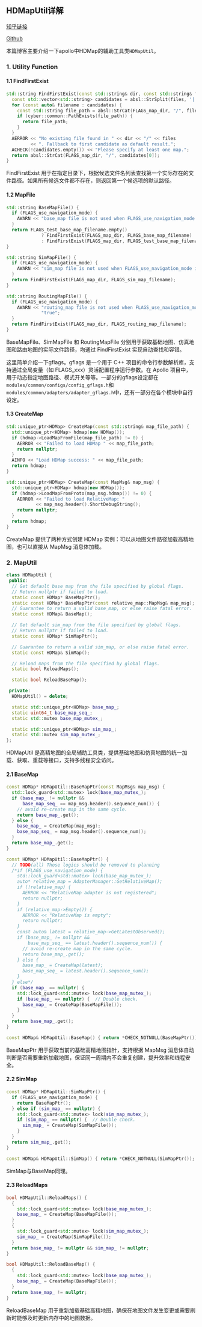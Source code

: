 <!--
 * @Author: LOTEAT
 * @Date: 2025-08-03 10:57:47
-->

## HDMapUtil详解

[知乎链接](https://zhuanlan.zhihu.com/p/1935727865837647323)

[Github](https://github.com/LOTEAT/Apollo-Notes/blob/master/map/HDMapUtil/hdmap_util.md)

本篇博客主要介绍一下apollo中HDMap的辅助工具类`HDMapUtil`。

### 1. Utility Function

#### 1.1 FindFirstExist
```cpp
std::string FindFirstExist(const std::string& dir, const std::string& files) {
  const std::vector<std::string> candidates = absl::StrSplit(files, '|');
  for (const auto& filename : candidates) {
    const std::string file_path = absl::StrCat(FLAGS_map_dir, "/", filename);
    if (cyber::common::PathExists(file_path)) {
      return file_path;
    }
  }
  AERROR << "No existing file found in " << dir << "/" << files
         << ". Fallback to first candidate as default result.";
  ACHECK(!candidates.empty()) << "Please specify at least one map.";
  return absl::StrCat(FLAGS_map_dir, "/", candidates[0]);
}
```

FindFirstExist 用于在指定目录下，根据候选文件名列表查找第一个实际存在的文件路径。如果所有候选文件都不存在，则返回第一个候选项的默认路径。

#### 1.2 MapFile
```cpp
std::string BaseMapFile() {
  if (FLAGS_use_navigation_mode) {
    AWARN << "base_map file is not used when FLAGS_use_navigation_mode is true";
  }
  return FLAGS_test_base_map_filename.empty()
             ? FindFirstExist(FLAGS_map_dir, FLAGS_base_map_filename)
             : FindFirstExist(FLAGS_map_dir, FLAGS_test_base_map_filename);
}

std::string SimMapFile() {
  if (FLAGS_use_navigation_mode) {
    AWARN << "sim_map file is not used when FLAGS_use_navigation_mode is true";
  }
  return FindFirstExist(FLAGS_map_dir, FLAGS_sim_map_filename);
}

std::string RoutingMapFile() {
  if (FLAGS_use_navigation_mode) {
    AWARN << "routing_map file is not used when FLAGS_use_navigation_mode is "
             "true";
  }
  return FindFirstExist(FLAGS_map_dir, FLAGS_routing_map_filename);
}
```
BaseMapFile、SimMapFile 和 RoutingMapFile 分别用于获取基础地图、仿真地图和路由地图的实际文件路径，均通过 FindFirstExist 实现自动查找和容错。

这里简单介绍一下gflags。gflags 是一个用于 C++ 项目的命令行参数解析库，支持通过全局变量（如 FLAGS_xxx）灵活配置程序运行参数。在 Apollo 项目中，用于动态指定地图路径、模式开关等等。一部分的gflags设定都在`modules/common/configs/config_gflags.h`和`modules/common/adapters/adapter_gflags.h`中，还有一部分在各个模块中自行设定。

#### 1.3 CreateMap
```cpp
std::unique_ptr<HDMap> CreateMap(const std::string& map_file_path) {
  std::unique_ptr<HDMap> hdmap(new HDMap());
  if (hdmap->LoadMapFromFile(map_file_path) != 0) {
    AERROR << "Failed to load HDMap " << map_file_path;
    return nullptr;
  }
  AINFO << "Load HDMap success: " << map_file_path;
  return hdmap;
}

std::unique_ptr<HDMap> CreateMap(const MapMsg& map_msg) {
  std::unique_ptr<HDMap> hdmap(new HDMap());
  if (hdmap->LoadMapFromProto(map_msg.hdmap()) != 0) {
    AERROR << "Failed to load RelativeMap: "
           << map_msg.header().ShortDebugString();
    return nullptr;
  }
  return hdmap;
}
```
CreateMap 提供了两种方式创建 HDMap 实例：可以从地图文件路径加载高精地图，也可以直接从 MapMsg 消息体加载。

### 2. MapUtil
```cpp
class HDMapUtil {
 public:
  // Get default base map from the file specified by global flags.
  // Return nullptr if failed to load.
  static const HDMap* BaseMapPtr();
  static const HDMap* BaseMapPtr(const relative_map::MapMsg& map_msg);
  // Guarantee to return a valid base_map, or else raise fatal error.
  static const HDMap& BaseMap();

  // Get default sim_map from the file specified by global flags.
  // Return nullptr if failed to load.
  static const HDMap* SimMapPtr();

  // Guarantee to return a valid sim_map, or else raise fatal error.
  static const HDMap& SimMap();

  // Reload maps from the file specified by global flags.
  static bool ReloadMaps();

  static bool ReloadBaseMap();

 private:
  HDMapUtil() = delete;

  static std::unique_ptr<HDMap> base_map_;
  static uint64_t base_map_seq_;
  static std::mutex base_map_mutex_;

  static std::unique_ptr<HDMap> sim_map_;
  static std::mutex sim_map_mutex_;
};
```

HDMapUtil 是高精地图的全局辅助工具类，提供基础地图和仿真地图的统一加载、获取、重载等接口，支持多线程安全访问。


#### 2.1 BaseMap
```cpp
const HDMap* HDMapUtil::BaseMapPtr(const MapMsg& map_msg) {
  std::lock_guard<std::mutex> lock(base_map_mutex_);
  if (base_map_ != nullptr &&
      base_map_seq_ == map_msg.header().sequence_num()) {
    // avoid re-create map in the same cycle.
    return base_map_.get();
  } else {
    base_map_ = CreateMap(map_msg);
    base_map_seq_ = map_msg.header().sequence_num();
  }
  return base_map_.get();
}

const HDMap* HDMapUtil::BaseMapPtr() {
  // TODO(all) Those logics should be removed to planning
  /*if (FLAGS_use_navigation_mode) {
    std::lock_guard<std::mutex> lock(base_map_mutex_);
    auto* relative_map = AdapterManager::GetRelativeMap();
    if (!relative_map) {
      AERROR << "RelativeMap adapter is not registered";
      return nullptr;
    }
    if (relative_map->Empty()) {
      AERROR << "RelativeMap is empty";
      return nullptr;
    }
    const auto& latest = relative_map->GetLatestObserved();
    if (base_map_ != nullptr &&
        base_map_seq_ == latest.header().sequence_num()) {
      // avoid re-create map in the same cycle.
      return base_map_.get();
    } else {
      base_map_ = CreateMap(latest);
      base_map_seq_ = latest.header().sequence_num();
    }
  } else*/
  if (base_map_ == nullptr) {
    std::lock_guard<std::mutex> lock(base_map_mutex_);
    if (base_map_ == nullptr) {  // Double check.
      base_map_ = CreateMap(BaseMapFile());
    }
  }
  return base_map_.get();
}

const HDMap& HDMapUtil::BaseMap() { return *CHECK_NOTNULL(BaseMapPtr()); }
```

BaseMapPtr 用于获取当前的基础高精地图指针，支持根据 MapMsg 消息体自动判断是否需要重新加载地图，保证同一周期内不会重复创建，提升效率和线程安全。

#### 2.2 SimMap
```cpp
const HDMap* HDMapUtil::SimMapPtr() {
  if (FLAGS_use_navigation_mode) {
    return BaseMapPtr();
  } else if (sim_map_ == nullptr) {
    std::lock_guard<std::mutex> lock(sim_map_mutex_);
    if (sim_map_ == nullptr) {  // Double check.
      sim_map_ = CreateMap(SimMapFile());
    }
  }
  return sim_map_.get();
}

const HDMap& HDMapUtil::SimMap() { return *CHECK_NOTNULL(SimMapPtr()); }

```
SimMap与BaseMap同理。

#### 2.3 ReloadMaps
```cpp
bool HDMapUtil::ReloadMaps() {
  {
    std::lock_guard<std::mutex> lock(base_map_mutex_);
    base_map_ = CreateMap(BaseMapFile());
  }
  {
    std::lock_guard<std::mutex> lock(sim_map_mutex_);
    sim_map_ = CreateMap(SimMapFile());
  }
  return base_map_ != nullptr && sim_map_ != nullptr;
}

bool HDMapUtil::ReloadBaseMap() {
  {
    std::lock_guard<std::mutex> lock(base_map_mutex_);
    base_map_ = CreateMap(BaseMapFile());
  }
  return base_map_ != nullptr;
}
```

ReloadBaseMap 用于重新加载基础高精地图，确保在地图文件发生变更或需要刷新时能够及时更新内存中的地图数据。
